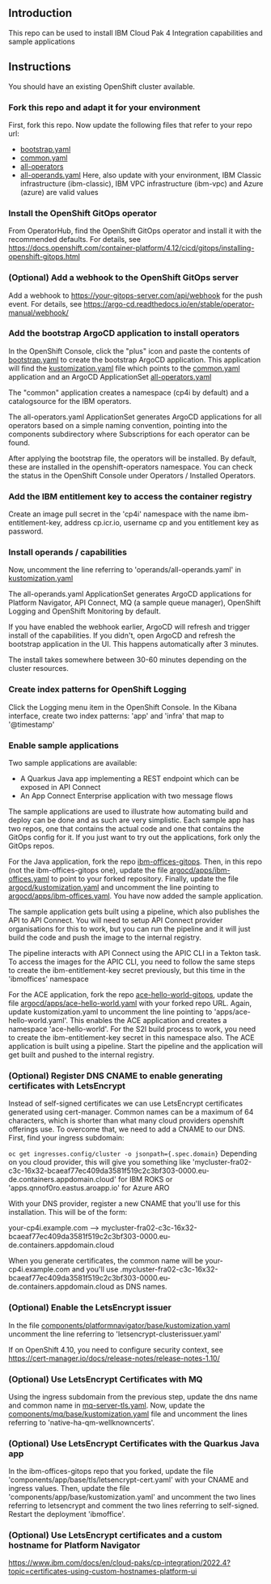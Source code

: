 ## Introduction
This repo can be used to install IBM Cloud Pak 4 Integration capabilities and sample applications

## Instructions

You should have an existing OpenShift cluster available. 

### Fork this repo and adapt it for your environment

First, fork this repo. Now update the following files that refer to your repo url: 

* [bootstrap.yaml](./argocd/bootstrap.yaml) 
* [common.yaml](argocd/common.yaml)
* [all-operators](argocd/operators/all-operators.yaml)
* [all-operands.yaml](argocd/operands/all-operands.yaml) Here, also update with your environment, IBM Classic infrastructure (ibm-classic), IBM VPC infrastructure (ibm-vpc) and Azure (azure) are valid values

### Install the OpenShift GitOps operator

From OperatorHub, find the OpenShift GitOps operator and install it with the recommended defaults. For details, see https://docs.openshift.com/container-platform/4.12/cicd/gitops/installing-openshift-gitops.html

### (Optional) Add a webhook to the OpenShift GitOps server

Add a webhook to https://your-gitops-server.com/api/webhook for the push event. For details, see https://argo-cd.readthedocs.io/en/stable/operator-manual/webhook/

### Add the bootstrap ArgoCD application to install operators

In the OpenShift Console, click the "plus" icon and paste the contents of [bootstrap.yaml](./argocd/bootstrap.yaml) to create the bootstrap ArgoCD application. This application will find the [kustomization.yaml](./argocd/kustomization.yaml) file which points to the [common.yaml](./argocd/common.yaml)  application and an ArgoCD ApplicationSet [all-operators.yaml](./argocd/operators/all-operators.yaml)

The "common" application creates a namespace (cp4i by default) and a catalogsource for the IBM operators. 

The all-operators.yaml ApplicationSet generates ArgoCD applications for all operators based on a simple naming convention, pointing into the components subdirectory where Subscriptions for each operator can be found.

After applying the bootstrap file, the operators will be installed. By default, these are installed in the openshift-operators namespace. You can check the status in the OpenShift Console under Operators / Installed Operators.

### Add the IBM entitlement key to access the container registry

Create an image pull secret in the 'cp4i' namespace with the name ibm-entitlement-key, address cp.icr.io, username cp and you entitlement key as password.

### Install operands / capabilities

Now, uncomment the line referring to 'operands/all-operands.yaml' in [kustomization.yaml](./argocd/kustomization.yaml)

The all-operands.yaml ApplicationSet generates ArgoCD applications for Platform Navigator, API Connect, MQ (a sample queue manager), OpenShift Logging and OpenShift Monitoring by default. 

If you have enabled the webhook earlier, ArgoCD will refresh and trigger install of the capabilities. If you didn't, open ArgoCD and refresh the bootstrap application in the UI. This happens automatically after 3 minutes. 

The install takes somewhere between 30-60 minutes depending on the cluster resources. 

### Create index patterns for OpenShift Logging

Click the Logging menu item in the OpenShift Console. In the Kibana interface, create two index patterns: 'app' and 'infra' that map to '@timestamp'

### Enable sample applications

Two sample applications are available: 

* A Quarkus Java app implementing a REST endpoint which can be exposed in API Connect
* An App Connect Enterprise application with two message flows

The sample applications are used to illustrate how automating build and deploy can be done and as such are very simplistic. Each sample app has two repos, one that contains the actual code and one that contains the GitOps config for it. If you just want to try out the applications, fork only the GitOps repos.

For the Java application, fork the repo [ibm-offices-gitops](https://github.com/Nordic-MVP-GitOps-Repos/ibm-offices-gitops). Then, in this repo (not the ibm-offices-gitops one), update the file [argocd/apps/ibm-offices.yaml](argocd/apps/ibm-offices.yaml) to point to your forked repository. Finally, update the file [argocd/kustomization.yaml](argocd/kustomization.yaml) and uncomment the line pointing to [argocd/apps/ibm-offices.yaml](argocd/apps/ibm-offices.yaml). You have now added the sample application.

The sample application gets built using a pipeline, which also publishes the API to API Connect. You will need to setup API Connect provider organisations for this to work, but you can run the pipeline and it will just build the code and push the image to the internal registry.

The pipeline interacts with API Connect using the APIC CLI in a Tekton task. To access the images for the APIC CLI, you need to follow the same steps to create the ibm-entitlement-key secret previously, but this time in the 'ibmoffices' namespace

For the ACE application, fork the repo [ace-hello-world-gitops](https://github.com/Nordic-MVP-GitOps-Repos/ace-hello-world-gitops), update the file [argocd/apps/ace-hello-world.yaml](argocd/apps/ace-hello-world.yaml) with your forked repo URL. Again, update kustomization.yaml to uncomment the line pointing to 'apps/ace-hello-world.yaml'. This enables the ACE application and creates a namespace 'ace-hello-world'. For the S2I build process to work, you need to create the ibm-entitlement-key secret in this namespace also. The ACE application is built using a pipeline. Start the pipeline and the application will get built and pushed to the internal registry.

### (Optional) Register DNS CNAME to enable generating certificates with LetsEncrypt

Instead of self-signed certificates we can use LetsEncrypt certificates generated using cert-manager. Common names can be a maximum of 64 characters, which is shorter than what many cloud providers openshift offerings use. To overcome that, we need to add a CNAME to our DNS. First, find your ingress subdomain:

`oc get ingresses.config/cluster -o jsonpath={.spec.domain}`
Depending on you cloud provider, this will give you something like 'mycluster-fra02-c3c-16x32-bcaeaf77ec409da3581f519c2c3bf303-0000.eu-de.containers.appdomain.cloud' for IBM ROKS or 
'apps.qnnof0ro.eastus.aroapp.io' for Azure ARO

With your DNS provider, register a new CNAME that you'll use for this installation. This will be of the form: 

your-cp4i.example.com --> mycluster-fra02-c3c-16x32-bcaeaf77ec409da3581f519c2c3bf303-0000.eu-de.containers.appdomain.cloud

When you generate certificates, the common name will be your-cp4i.example.com and you'll use <something>.mycluster-fra02-c3c-16x32-bcaeaf77ec409da3581f519c2c3bf303-0000.eu-de.containers.appdomain.cloud as DNS names.

### (Optional) Enable the LetsEncrypt issuer

In the file [components/platformnavigator/base/kustomization.yaml](components/platformnavigator/base/kustomization.yaml) uncomment the line referring to 'letsencrypt-clusterissuer.yaml'

If on OpenShift 4.10, you need to configure security context, see https://cert-manager.io/docs/release-notes/release-notes-1.10/

### (Optional) Use LetsEncrypt Certificates with MQ

Using the ingress subdomain from the previous step, update the dns name and common name in [mq-server-tls.yaml](components/mq/base/native-ha-qm-wellknowncerts/tls/mq-server-certificate.yaml). Now, update the [components/mq/base/kustomization.yaml](components/mq/base/kustomization.yaml) file and uncomment the lines referring to 'native-ha-qm-wellknowncerts'.

### (Optional) Use LetsEncrypt Certificates with the Quarkus Java app

In the ibm-offices-gitops repo that you forked, update the file 'components/app/base/tls/letsencrypt-cert.yaml' with your CNAME and ingress values. Then, update the file 'components/app/base/kustomization.yaml' and uncomment the two lines referring to letsencrypt and comment the two lines referring to self-signed. Restart the deployment 'ibmoffice'. 

### (Optional) Use LetsEncrypt certificates and a custom hostname for Platform Navigator

https://www.ibm.com/docs/en/cloud-paks/cp-integration/2022.4?topic=certificates-using-custom-hostnames-platform-ui
